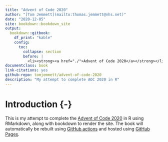```yaml
--- 
title: "Advent of Code 2020"
author: "[Tom Jemmett](mailto:thomas.jemmett@nhs.net)"
date: "2020-12-05"
site: bookdown::bookdown_site
output:
  bookdown::gitbook:
    df_print: "kable"
    config:
      toc:
        collapse: section
        before: |
          <li><strong><a href="./">Advent of Code 2020</a></strong></li>
documentclass: book
link-citations: yes
github-repo: tomjemmett/advent-of-code-2020
description: "My attempt to complete AOC 2020 in R"
---
```


# Introduction {-}

This is my attempt to complete the [Advent of Code 2020](https://adventofcode.com/2020/) in R using RMarkdown, along
with bookdown to render the site. The book will automatically be rebuilt using
[GitHub actions](https://github.com/features/actions) and hosted using [GitHub Pages](https://pages.github.com/).
